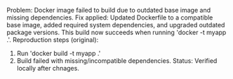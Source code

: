 Problem: Docker image failed to build due to outdated base image and missing dependencies. 
Fix applied: Updated Dockerfile to a compatible base image, added required system dependencies, and upgraded outdated package versions. This build now succeeds when running 'docker -t myapp .'.
Reproduction steps (original): 
1. Run 'docker build -t myapp .'
2. Build failed with missing/incompatible dependencies. 
Status: Verified locally after chnages.
